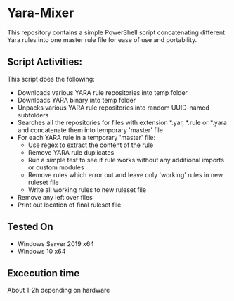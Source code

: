 # Yara-Mixer

This repository contains a simple PowerShell script concatenating different Yara rules into one master rule file for ease of use and portability.

## Script Activities:

This script does the following:

* Downloads various YARA rule repositories into temp folder
* Downloads YARA binary into temp folder
* Unpacks various YARA rule repositories into random UUID-named subfolders
* Searches all the repositories for files with extension *.yar, *.rule or *.yara and concatenate them into temporary 'master' file
* For each YARA rule in a temporary 'master' file: 
  * Use regex to extract the content of the rule 
  * Remove YARA rule duplicates
  * Run a simple test to see if rule works without any additional imports or custom modules
  * Remove rules which error out and leave only 'working' rules in new ruleset file
  * Write all working rules to new ruleset file
* Remove any left over files
* Print out location of final ruleset file

## Tested On

* Windows Server 2019 x64
* Windows 10 x64

## Excecution time

About 1-2h depending on hardware 